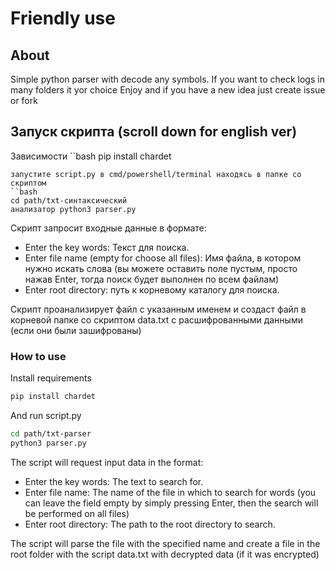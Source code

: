 # Friendly use
## About

Simple python parser with decode any symbols. If you want to check logs in many folders it yor choice
Enjoy and if you have a new idea just create issue or fork

## Запуск скрипта (scroll down for english ver)
Зависимости
``bash
pip install chardet
```
запустите script.py в cmd/powershell/terminal находясь в папке со скриптом
``bash
cd path/txt-синтаксический
анализатор python3 parser.py
```

Скрипт запросит входные данные в формате:

- Enter the key words: Текст для поиска.
- Enter file name (empty for choose all files): Имя файла, в котором нужно искать слова (вы можете оставить поле пустым, просто нажав Enter, тогда поиск будет выполнен по всем файлам)
- Enter root directory: путь к корневому каталогу для поиска.

Скрипт проанализирует файл с указанным именем и создаст файл в корневой папке со скриптом data.txt с расшифрованными данными (если они были зашифрованы)


### How to use 
Install requirements
```bash
pip install chardet
```
And run script.py
```bash
cd path/txt-parser
python3 parser.py
```

The script will request input data in the format: 

- Enter the key words: The text to search for.
- Enter file name: The name of the file in which to search for words (you can leave the field empty by simply pressing Enter, then the search will be performed on all files)
- Enter root directory: The path to the root directory to search.

The script will parse the file with the specified name and create a file in the root folder with the script data.txt with decrypted data (if it was encrypted)



